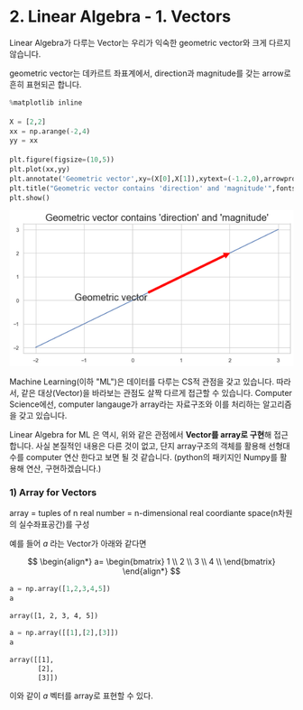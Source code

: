 # 2. Linear Algebra - 1. Vectors


Linear Algebra가 다루는 Vector는 우리가 익숙한 geometric vector와 크게 다르지 않습니다. 

geometric vector는 데카르트 좌표계에서, direction과 magnitude를 갖는 arrow로 흔히 표현되곤 합니다.



```python
%matplotlib inline

X = [2,2]
xx = np.arange(-2,4)
yy = xx

plt.figure(figsize=(10,5))
plt.plot(xx,yy)
plt.annotate('Geometric vector',xy=(X[0],X[1]),xytext=(-1.2,0),arrowprops={'color':'red'},fontsize=20)
plt.title("Geometric vector contains 'direction' and 'magnitude'",fontsize=20)
plt.show()
```


![png](output_2_0.png)



Machine Learning(이하 "ML")은 데이터를 다루는 CS적 관점을 갖고 있습니다. 
따라서, 같은 대상(Vector)을 바라보는 관점도 살짝 다르게 접근할 수 있습니다.
Computer Science에선, computer langauge가 array라는 자료구조와 이를 처리하는 알고리즘을 갖고 있습니다.

Linear Algebra for ML 은 역시, 위와 같은 관점에서 **Vector를 array로 구현**해 접근합니다.
사실 본질적인 내용은 다른 것이 없고, 단지 array구조의 객체를 활용해 선형대수를 computer 연산 한다고 보면 될 것 같습니다.
    (python의 패키지인 Numpy를 활용해 연산, 구현하겠습니다.)


### 1) Array for Vectors

array = tuples of n real number
= n-dimensional real coordiante space(n차원의 실수좌표공간)를 구성 

예를 들어 $a$ 라는 Vector가 아래와 같다면

$$
\begin{align*}
a= 
\begin{bmatrix}
1 \\
2 \\
3 \\
4 \\
\end{bmatrix}
\end{align*}
$$


```python
a = np.array([1,2,3,4,5])
a
```




    array([1, 2, 3, 4, 5])




```python
a = np.array([[1],[2],[3]])
a
```




    array([[1],
           [2],
           [3]])



이와 같이 $a$ 벡터를 array로 표현할 수 있다.


